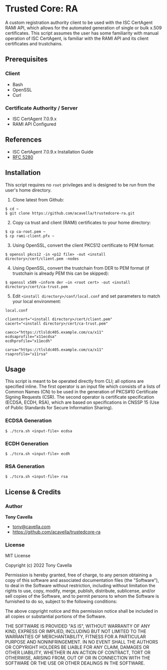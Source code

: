 # Trusted Core: RA
A custom registration authority client to be used with the ISC CertAgent RAMI API, which allows for the automated generation of single or bulk x.509 certificates. This script assumes the user has some familiarity with manual operation of ISC CertAgent, is familiar with the RAMI API and its client certificates and trustchains.

## Prerequisites

### Client
- Bash
- OpenSSL
- Curl

### Certificate Authority / Server
- ISC CertAgent 7.0.9.x
- RAMI API Configured 

## References

- ISC CertAgent 7.0.9.x Installation Guide
- [RFC 5280](https://www.rfc-editor.org/rfc/rfc5280)

## Installation
This script requires no `root` privileges and is designed to be run from the user's home directory. 

1. Clone latest from Github:
```shell
$ cd ~
$ git clone https://github.com/acavella/trustedcore-ra.git
```
2. Copy ca trust and client (RAMI) certificates to your home directory:
```shell
$ cp ca-root.pem ~
$ cp rami-client.pfx ~
```
3. Using OpenSSL, convert the client PKCS12 certificate to PEM format:
```shell
$ openssl pkcs12 -in <p12 file> -out <install directory>/cert/client.pem -nodes
```
4. Using OpenSSL, convert the trustchain from DER to PEM format (if trustchain is already PEM this can be skipped):
```shell
$ openssl x509 –inform der –in <root cert> -out <install directory>/cert/ca-trust.pem
```
5. Edit `<install directory>/conf/local.conf` and set parameters to match your local environment:
```shell
local.conf

clientcert="<install directory>/cert/client.pem"
cacert="<install directory>/cert/ca-trust.pem"

caecc="https://tlsldc405.example.com/ca/x11"
ecdsaprofile="x11ecdsa"
ecdhprofile="x11ecdh"

carsa="https://tlsldc405.example.com/ca/x11"
rsaprofile="x11rsa"
```

## Usage
This script is meant to be operated directly from CLI; all options are specified inline. The first operator is an input file which consists of a lists of Common Names (CN) to be used in the generation of PKCS#10 Certificate Signing Requests (CSR). The second operator is certificate specification (ECDSA, ECDH, RSA), which are based on specifications in CNSSP 15 (Use of Public Standards for Secure Information Sharing).

### ECDSA Generation
```shell
$ ./tcra.sh <input-file> ecdsa
```

### ECDH Generation
```shell
$ ./tcra.sh <input-file> ecdh
```

### RSA Generation
```shell
$ ./tcra.sh <input-file> rsa
```

## License & Credits

### Author

**Tony Cavella** 
- <tony@cavella.com>
- <https://github.com/acavella/trustedcore-ra>

### License

MIT License

Copyright (c) 2022 Tony Cavella

Permission is hereby granted, free of charge, to any person obtaining a copy of this software and associated documentation files (the "Software"), to deal in the Software without restriction, including without limitation the rights to use, copy, modify, merge, publish, distribute, sublicense, and/or sell copies of the Software, and to permit persons to whom the Software is furnished to do so, subject to the following conditions:

The above copyright notice and this permission notice shall be included in all copies or substantial portions of the Software.

THE SOFTWARE IS PROVIDED "AS IS", WITHOUT WARRANTY OF ANY KIND, EXPRESS OR IMPLIED, INCLUDING BUT NOT LIMITED TO THE WARRANTIES OF MERCHANTABILITY, FITNESS FOR A PARTICULAR PURPOSE AND NONINFRINGEMENT. IN NO EVENT SHALL THE AUTHORS OR COPYRIGHT HOLDERS BE LIABLE FOR ANY CLAIM, DAMAGES OR OTHER LIABILITY, WHETHER IN AN ACTION OF CONTRACT, TORT OR OTHERWISE, ARISING FROM, OUT OF OR IN CONNECTION WITH THE SOFTWARE OR THE USE OR OTHER DEALINGS IN THE SOFTWARE.